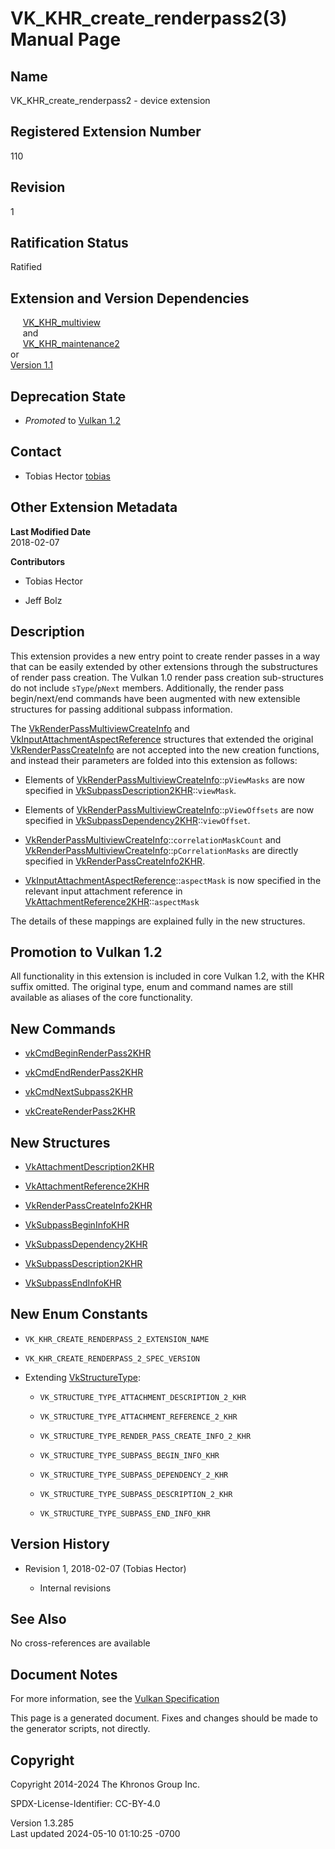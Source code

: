 # VK_KHR_create_renderpass2(3) Manual Page

## Name

VK_KHR_create_renderpass2 - device extension



## <a href="#_registered_extension_number" class="anchor"></a>Registered Extension Number

110

## <a href="#_revision" class="anchor"></a>Revision

1

## <a href="#_ratification_status" class="anchor"></a>Ratification Status

Ratified

## <a href="#_extension_and_version_dependencies" class="anchor"></a>Extension and Version Dependencies

     [VK_KHR_multiview](https://registry.khronos.org/vulkan/specs/1.3-extensions/man/html/VK_KHR_multiview.html)  
     and  
     [VK_KHR_maintenance2](https://registry.khronos.org/vulkan/specs/1.3-extensions/man/html/VK_KHR_maintenance2.html)  
or  
[Version 1.1](#versions-1.1)  

## <a href="#_deprecation_state" class="anchor"></a>Deprecation State

- *Promoted* to <a
  href="https://registry.khronos.org/vulkan/specs/1.3-extensions/html/vkspec.html#versions-1.2-promotions"
  target="_blank" rel="noopener">Vulkan 1.2</a>

## <a href="#_contact" class="anchor"></a>Contact

- Tobias Hector <a
  href="https://github.com/KhronosGroup/Vulkan-Docs/issues/new?body=%5BVK_KHR_create_renderpass2%5D%20@tobias%0A*Here%20describe%20the%20issue%20or%20question%20you%20have%20about%20the%20VK_KHR_create_renderpass2%20extension*"
  target="_blank" rel="nofollow noopener"><em></em>tobias</a>

## <a href="#_other_extension_metadata" class="anchor"></a>Other Extension Metadata

**Last Modified Date**  
2018-02-07

**Contributors**  
- Tobias Hector

- Jeff Bolz

## <a href="#_description" class="anchor"></a>Description

This extension provides a new entry point to create render passes in a
way that can be easily extended by other extensions through the
substructures of render pass creation. The Vulkan 1.0 render pass
creation sub-structures do not include `sType`/`pNext` members.
Additionally, the render pass begin/next/end commands have been
augmented with new extensible structures for passing additional subpass
information.

The
[VkRenderPassMultiviewCreateInfo](https://registry.khronos.org/vulkan/specs/1.3-extensions/man/html/VkRenderPassMultiviewCreateInfo.html)
and
[VkInputAttachmentAspectReference](https://registry.khronos.org/vulkan/specs/1.3-extensions/man/html/VkInputAttachmentAspectReference.html)
structures that extended the original
[VkRenderPassCreateInfo](https://registry.khronos.org/vulkan/specs/1.3-extensions/man/html/VkRenderPassCreateInfo.html) are not accepted
into the new creation functions, and instead their parameters are folded
into this extension as follows:

- Elements of
  [VkRenderPassMultiviewCreateInfo](https://registry.khronos.org/vulkan/specs/1.3-extensions/man/html/VkRenderPassMultiviewCreateInfo.html)::`pViewMasks`
  are now specified in
  [VkSubpassDescription2KHR](https://registry.khronos.org/vulkan/specs/1.3-extensions/man/html/VkSubpassDescription2KHR.html)::`viewMask`.

- Elements of
  [VkRenderPassMultiviewCreateInfo](https://registry.khronos.org/vulkan/specs/1.3-extensions/man/html/VkRenderPassMultiviewCreateInfo.html)::`pViewOffsets`
  are now specified in
  [VkSubpassDependency2KHR](https://registry.khronos.org/vulkan/specs/1.3-extensions/man/html/VkSubpassDependency2KHR.html)::`viewOffset`.

- [VkRenderPassMultiviewCreateInfo](https://registry.khronos.org/vulkan/specs/1.3-extensions/man/html/VkRenderPassMultiviewCreateInfo.html)::`correlationMaskCount`
  and
  [VkRenderPassMultiviewCreateInfo](https://registry.khronos.org/vulkan/specs/1.3-extensions/man/html/VkRenderPassMultiviewCreateInfo.html)::`pCorrelationMasks`
  are directly specified in
  [VkRenderPassCreateInfo2KHR](https://registry.khronos.org/vulkan/specs/1.3-extensions/man/html/VkRenderPassCreateInfo2KHR.html).

- [VkInputAttachmentAspectReference](https://registry.khronos.org/vulkan/specs/1.3-extensions/man/html/VkInputAttachmentAspectReference.html)::`aspectMask`
  is now specified in the relevant input attachment reference in
  [VkAttachmentReference2KHR](https://registry.khronos.org/vulkan/specs/1.3-extensions/man/html/VkAttachmentReference2KHR.html)::`aspectMask`

The details of these mappings are explained fully in the new structures.

## <a href="#_promotion_to_vulkan_1_2" class="anchor"></a>Promotion to Vulkan 1.2

All functionality in this extension is included in core Vulkan 1.2, with
the KHR suffix omitted. The original type, enum and command names are
still available as aliases of the core functionality.

## <a href="#_new_commands" class="anchor"></a>New Commands

- [vkCmdBeginRenderPass2KHR](https://registry.khronos.org/vulkan/specs/1.3-extensions/man/html/vkCmdBeginRenderPass2KHR.html)

- [vkCmdEndRenderPass2KHR](https://registry.khronos.org/vulkan/specs/1.3-extensions/man/html/vkCmdEndRenderPass2KHR.html)

- [vkCmdNextSubpass2KHR](https://registry.khronos.org/vulkan/specs/1.3-extensions/man/html/vkCmdNextSubpass2KHR.html)

- [vkCreateRenderPass2KHR](https://registry.khronos.org/vulkan/specs/1.3-extensions/man/html/vkCreateRenderPass2KHR.html)

## <a href="#_new_structures" class="anchor"></a>New Structures

- [VkAttachmentDescription2KHR](https://registry.khronos.org/vulkan/specs/1.3-extensions/man/html/VkAttachmentDescription2KHR.html)

- [VkAttachmentReference2KHR](https://registry.khronos.org/vulkan/specs/1.3-extensions/man/html/VkAttachmentReference2KHR.html)

- [VkRenderPassCreateInfo2KHR](https://registry.khronos.org/vulkan/specs/1.3-extensions/man/html/VkRenderPassCreateInfo2KHR.html)

- [VkSubpassBeginInfoKHR](https://registry.khronos.org/vulkan/specs/1.3-extensions/man/html/VkSubpassBeginInfoKHR.html)

- [VkSubpassDependency2KHR](https://registry.khronos.org/vulkan/specs/1.3-extensions/man/html/VkSubpassDependency2KHR.html)

- [VkSubpassDescription2KHR](https://registry.khronos.org/vulkan/specs/1.3-extensions/man/html/VkSubpassDescription2KHR.html)

- [VkSubpassEndInfoKHR](https://registry.khronos.org/vulkan/specs/1.3-extensions/man/html/VkSubpassEndInfoKHR.html)

## <a href="#_new_enum_constants" class="anchor"></a>New Enum Constants

- `VK_KHR_CREATE_RENDERPASS_2_EXTENSION_NAME`

- `VK_KHR_CREATE_RENDERPASS_2_SPEC_VERSION`

- Extending [VkStructureType](https://registry.khronos.org/vulkan/specs/1.3-extensions/man/html/VkStructureType.html):

  - `VK_STRUCTURE_TYPE_ATTACHMENT_DESCRIPTION_2_KHR`

  - `VK_STRUCTURE_TYPE_ATTACHMENT_REFERENCE_2_KHR`

  - `VK_STRUCTURE_TYPE_RENDER_PASS_CREATE_INFO_2_KHR`

  - `VK_STRUCTURE_TYPE_SUBPASS_BEGIN_INFO_KHR`

  - `VK_STRUCTURE_TYPE_SUBPASS_DEPENDENCY_2_KHR`

  - `VK_STRUCTURE_TYPE_SUBPASS_DESCRIPTION_2_KHR`

  - `VK_STRUCTURE_TYPE_SUBPASS_END_INFO_KHR`

## <a href="#_version_history" class="anchor"></a>Version History

- Revision 1, 2018-02-07 (Tobias Hector)

  - Internal revisions

## <a href="#_see_also" class="anchor"></a>See Also

No cross-references are available

## <a href="#_document_notes" class="anchor"></a>Document Notes

For more information, see the <a
href="https://registry.khronos.org/vulkan/specs/1.3-extensions/html/vkspec.html#VK_KHR_create_renderpass2"
target="_blank" rel="noopener">Vulkan Specification</a>

This page is a generated document. Fixes and changes should be made to
the generator scripts, not directly.

## <a href="#_copyright" class="anchor"></a>Copyright

Copyright 2014-2024 The Khronos Group Inc.

SPDX-License-Identifier: CC-BY-4.0

Version 1.3.285  
Last updated 2024-05-10 01:10:25 -0700
